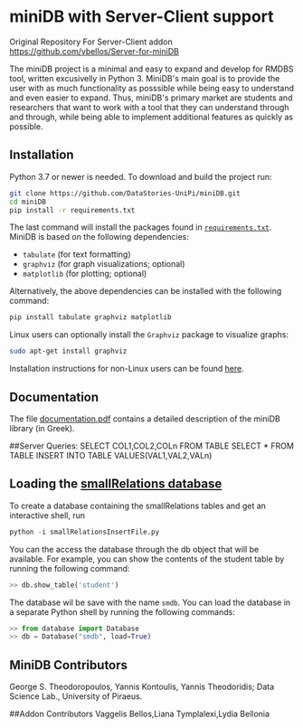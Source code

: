 # miniDB with Server-Client support

Original Repository For Server-Client addon https://github.com/vbellos/Server-for-miniDB

The miniDB project is a minimal and easy to expand and develop for RMDBS tool, written excusivelly in Python 3. MiniDB's main goal is to provide the user with as much functionality as posssible while being easy to understand and even easier to expand. Thus, miniDB's primary market are students and researchers that want to work with a tool that they can understand through and through, while being able to implement additional features as quickly as possible.

## Installation

Python 3.7 or newer is needed. To download and build the project run:

```bash
git clone https://github.com/DataStories-UniPi/miniDB.git
cd miniDB
pip install -r requirements.txt
```

The last command will install the packages found in [`requirements.txt`](https://github.com/DataStories-UniPi/miniDB/blob/master/requirements.txt). MiniDB is based on the following dependencies:
* `tabulate` (for text formatting)
* `graphviz` (for graph visualizations; optional)
* `matplotlib` (for plotting; optional)

Alternatively, the above dependencies can be installed with the following command:
```python
pip install tabulate graphviz matplotlib
```

Linux users can optionally install the `Graphviz` package to visualize graphs:
```bash
sudo apt-get install graphviz
```
Installation instructions for non-Linux users can be found [here](https://graphviz.org/download/).

## Documentation

The file [documentation.pdf](documentation.pdf) contains a detailed description of the miniDB library (in Greek).

##Server Queries:
SELECT COL1,COL2,COLn FROM TABLE
SELECT * FROM TABLE
INSERT INTO TABLE VALUES(VAL1,VAL2,VALn)

## Loading the [smallRelations database](https://www.db-book.com/db6/lab-dir/sample_tables-dir/index.html)

To create a database containing the smallRelations tables and get an interactive shell, run
``` Python
python -i smallRelationsInsertFile.py
```
You can the access the database through the db object that will be available. For example, you can show the contents of the student table by running the following command:
```python
>> db.show_table('student')
```
The database wil be save with the name `smdb`. You can load the database in a separate Python shell by running the following commands:
```python
>> from database import Database
>> db = Database("smdb", load=True)
```




## MiniDB Contributors
George S. Theodoropoulos, Yannis Kontoulis, Yannis Theodoridis; Data Science Lab., University of Piraeus.

##Addon Contributors
Vaggelis Bellos,Liana Tymplalexi,Lydia Bellonia
